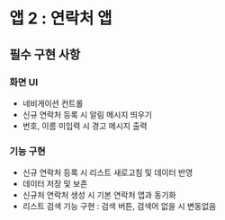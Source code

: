 # 앱 2 : 연락처 앱

## 필수 구현 사항

### 화면 UI
- 네비게이션 컨트롤
- 신규 연락처 등록 시 알림 메시지 띄우기
- 번호, 이름 미입력 시 경고 메시지 출력

### 기능 구현
- 신규 연락처 등록 시 리스트 새로고침 및 데이터 반영
- 데이터 저장 및 보존
- 신규처 연락처 생성 시 기본 연락처 앱과 동기화
- 리스트 검색 기능 구현 : 검색 버튼, 검색어 없을 시 변동없음 


